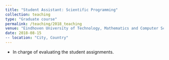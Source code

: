```yaml
---
title: "Student Assistant: Scientific Programming"
collection: teaching
type: "Graduate course"
permalink: /teaching/2018_teaching
venue: "Eindhoven University of Technology, Mathematics and Computer Science"
date: 2018-08-15
-- location: "City, Country"
---
```


- In charge of evaluating the student assignments.

